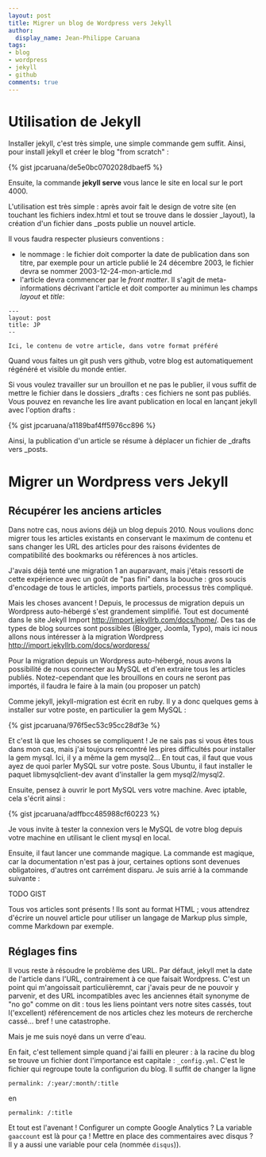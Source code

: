 ```yaml
---
layout: post
title: Migrer un blog de Wordpress vers Jekyll
author:
  display_name: Jean-Philippe Caruana
tags:
- blog
- wordpress
- jekyll
- github
comments: true
---
```


# Utilisation de Jekyll

Installer jekyll, c'est très simple, une simple commande gem suffit. Ainsi, pour install jekyll et créer le blog "from scratch" :

{% gist jpcaruana/de5e0bc0702028dbaef5 %}

Ensuite, la commande __jekyll serve__ vous lance le site en local sur le port 4000.

L'utilisation est très simple : après avoir fait le design de votre site (en touchant les fichiers index.html et tout se trouve dans le dossier _layout), la création d'un fichier dans _posts publie un nouvel article.

Il vous faudra respecter plusieurs conventions :

* le nommage : le fichier doit comporter la date de publication dans son titre, par exemple pour un article publié le 24 décembre 2003, le fichier devra se nommer 2003-12-24-mon-article.md
* l'article devra commencer par le _front matter_. Il s'agit de meta-informations décrivant l'article et doit comporter au minimun les champs _layout_ et _title_: 

```
---
layout: post
title: JP
-- 

Ici, le contenu de votre article, dans votre format préféré
````

Quand vous faites un git push vers github, votre blog est automatiquement régénéré et visible du monde entier.

Si vous voulez travailler sur un brouillon et ne pas le publier, il vous suffit de mettre le fichier dans le dossiers _drafts : ces fichiers ne sont pas publiés. Vous pouvez en revanche les lire avant publication en local en lançant jekyll avec l'option drafts :

{% gist jpcaruana/a1189baf4ff5976cc896 %}

Ainsi, la publication d'un article se résume à déplacer un fichier de _drafts vers _posts.


# Migrer un Wordpress vers Jekyll

## Récupérer les anciens articles

Dans notre cas, nous avions déjà un blog depuis 2010. Nous voulions donc migrer tous les articles existants en conservant le maximum de contenu et sans changer les URL des articles pour des raisons évidentes de compatibilité des bookmarks ou références à nos articles.

J'avais déjà tenté une migration 1 an auparavant, mais j'étais ressorti de cette expérience avec un goût de "pas fini" dans la bouche : gros soucis d'encodage de tous le articles, imports partiels, processus très compliqué.

Mais les choses avancent ! Depuis, le processus de migration depuis un Wordpress auto-hébergé s'est grandement simplifié. Tout est documenté dans le site Jekyll Import http://import.jekyllrb.com/docs/home/. Des tas de types de blog sources sont possibles (Blogger, Joomla, Typo), mais ici nous allons nous intéresser à la migration Wordpress http://import.jekyllrb.com/docs/wordpress/

Pour la migration depuis un Wordpress auto-hébergé, nous avons la possibilité de nous connecter au MySQL et d'en extraire tous les articles publiés. Notez-cependant que les brouillons en cours ne seront pas importés, il faudra le faire à la main (ou proposer un patch)

Comme jekyll, jekyll-migration est écrit en ruby. Il y a donc quelques gems à installer sur votre poste, en particulier la gem MySQL :

{% gist jpcaruana/976f5ec53c95cc28df3e %}

Et c'est là que les choses se compliquent ! Je ne sais pas si vous êtes tous dans mon cas, mais j'ai toujours rencontré les pires difficultés pour installer la gem mysql. Ici, il y a même la gem mysql2... En tout cas, il faut que vous ayez de quoi parler MySQL sur votre poste. Sous Ubuntu, il faut installer le paquet libmysqlclient-dev avant d'installer la gem mysql2/mysql2.


Ensuite, pensez à ouvrir le port MySQL vers votre machine. Avec iptable, cela s'écrit ainsi : 

{% gist jpcaruana/adffbcc485988cf60223 %}

Je vous invite à tester la connexion vers le MySQL de votre blog depuis votre machine en utilisant le client mysql en local.

Ensuite, il faut lancer une commande magique. La commande est magique, car la documentation n'est pas à jour, certaines options sont devenues obligatoires, d'autres ont carrément disparu. Je suis arrié à la commande suivante : 

TODO GIST

Tous vos articles sont présents ! Ils sont au format HTML ; vous attendrez d'écrire un nouvel article pour utiliser un langage de Markup plus simple, comme Markdown par exemple.

## Réglages fins

Il vous reste à résoudre le problème des URL. Par défaut, jekyll met la date de l'article dans l'URL, contrairement à ce que faisait Wordpress. C'est un point qui m'angoissait particulièremnt, car j'avais peur de ne pouvoir y parvenir, et des URL incompatibles avec les anciennes était synonyme de "no go" comme on dit : tous les liens pointant vers notre sites cassés, tout l('excellent) référencement de nos articles chez les moteurs de rercherche cassé... bref ! une catastrophe.

Mais je me suis noyé dans un verre d'eau.

En fait, c'est tellement simple quand j'ai failli en pleurer : à la racine du blog se trouve un fichier dont l'importance est capitale : `_config.yml`. C'est le fichier qui regroupe toute la configurion du blog. Il suffit de changer la ligne 

````
permalink: /:year/:month/:title
````

en 

````
permalink: /:title
````


Et tout est l'avenant ! Configurer un compte Google Analytics ? La variable `gaaccount` est là pour ça ! Mettre en place des commentaires avec disqus ? Il y a aussi une variable pour cela (nommée `disqus`)).


